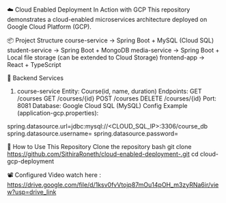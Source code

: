 ☁️ Cloud Enabled Deployment In Action with GCP
This repository demonstrates a cloud-enabled microservices architecture deployed on Google Cloud Platform (GCP).

📦 Project Structure
course-service → Spring Boot + MySQL (Cloud SQL)
student-service → Spring Boot + MongoDB
media-service → Spring Boot + Local file storage (can be extended to Cloud Storage)
frontend-app → React + TypeScript

🔧 Backend Services
1. course-service
Entity: Course(id, name, duration)
Endpoints:
GET /courses
GET /courses/{id}
POST /courses
DELETE /courses/{id}
Port: 8081
Database: Google Cloud SQL (MySQL)
Config Example (application-gcp.properties):

spring.datasource.url=jdbc:mysql://<CLOUD_SQL_IP>:3306/course_db
spring.datasource.username=<USERNAME>
spring.datasource.password=<PASSWORD>

🔧 How to Use This Repository
Clone the repository bash git clone https://github.com/SithiraRoneth/cloud-enabled-deployment-.git
cd cloud-gcp-deployment

📽️ Configured Video
watch here : https://drive.google.com/file/d/1ksv0fvVtojp87mOu14pOH_m3zyRNa6ir/view?usp=drive_link

